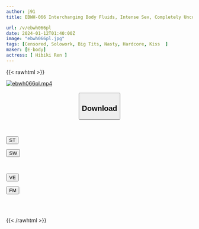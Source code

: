 ```yaml
---
author: j91
title: EBWH-066 Interchanging Body Fluids, Intense Sex, Completely Uncut Special Hibiki Ren

url: /v/ebwh066pl
date: 2024-01-12T01:40:00Z
image: "ebwh066pl.jpg"
tags: [Censored, Solowork, Big Tits, Nasty, Hardcore, Kiss	]
maker: [E-body]
actress: [ Hibiki Ren ]
---
```



{{< rawhtml >}}

<div class="video" data-videoid="MJ6BYd1wZYIw6Y">
    <a href="javascript:;">
        <img src="/v/ebwh066pl/ebwh066pl.jpg" width="WIDTH" height="HEIGHT" alt="ebwh066pl.mp4" loading="lazy">
    </a>
</div>

<script type="text/javascript" src="https://j91.asia/asset/on-demand-st.js"></script>

<br>
  <link rel="stylesheet" href="https://j91.asia/asset/bs5.css">
  
  <center>
  <button class="btn btn-primary" type="button" data-bs-toggle="collapse" data-bs-target=".multi-collapse" aria-expanded="false" aria-controls="multiCollapseExample1 multiCollapseExample2"><h2>Download</h2></button></center>
</p>
<div class="row">
  <div class="col">
    <div class="collapse multi-collapse" id="multiCollapseExample1">
      <div class="card card-body">
	      	      <br>
<div class="buttons">  
<p><a href="https://streamtape.to/v/MJ6BYd1wZYIw6Y" target="_blank"><button class="btn-hover color-3"><i class="fa fa-download"></i> ST</button></a></p>
<p><a href="https://flaswish.com/ypy4n60izc6b" target="_blank"><button class="btn-hover color-2"><i class="fa fa-download"></i> SW</button></a></p></div>
    </div>
  </div>
</div>
  <div class="col">
    <div class="collapse multi-collapse" id="multiCollapseExample2">
      <div class="card card-body">
	      <br>
<div class="buttons">
<p><a href="javascript:;" target="_blank"><button class="btn-hover color-9"><i class="fa fa-download"></i> VE</button></a></p>
<p><a href="javascript:;" target="_blank"><button class="btn-hover color-8"><i class="fa fa-download"></i> FM</button></a></p></div>
<br><br>
      </div>
    </div>
  </div>
</div>

{{< /rawhtml >}}